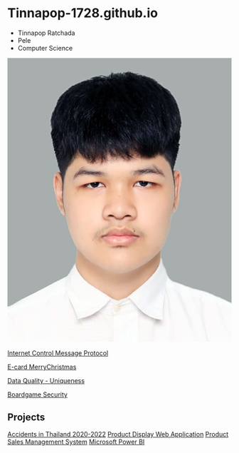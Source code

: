 # Tinnapop-1728.github.io
- Tinnapop Ratchada
 - Pele
 - Computer Science

![My Picture](/Image/nisitprofile.jpeg)

[Internet Control Message Protocol](icmp)

[E-card MerryChristmas](e-card.md)

[Data Quality - Uniqueness](uniqueness.md)

[Boardgame Security](boardgame.md)

## Projects
[Accidents in Thailand 2020-2022](https://public.tableau.com/app/profile/tinnapop.ratchada/viz/ProjectFinal-Story1/Story1?publish=yes)
[Product Display Web Application](https://my-demo-nextjs-v21j.vercel.app/products)
[Product Sales Management System](https://www.figma.com/proto/Jnjkzni0odZwIX6qNDjij8/Untitled?node-id=30-879&t=ErI3xLQ9jQTR6ezI-1&starting-point-node-id=30%3A879)
[Microsoft Power BI](https://drive.google.com/file/d/1gDbFmeQnw6DvcJ8LdnAJSMZFcnUyfi7v/view?usp=sharing)
